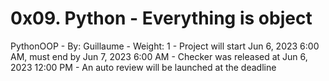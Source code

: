# 0x09. Python - Everything is object

PythonOOP
    - By: Guillaume
    - Weight: 1
    - Project will start Jun 6, 2023 6:00 AM, must end by Jun 7, 2023 6:00 AM
    - Checker was released at Jun 6, 2023 12:00 PM
    - An auto review will be launched at the deadline
